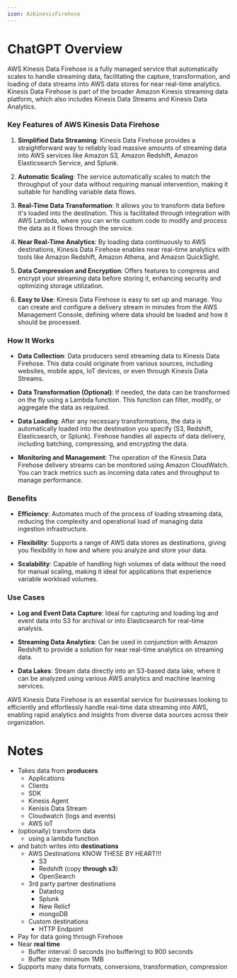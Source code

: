 ```yaml
---
icon: AiKinesisFirehose
---
```

# ChatGPT Overview

AWS Kinesis Data Firehose is a fully managed service that automatically scales to handle streaming data, facilitating the capture, transformation, and loading of data streams into AWS data stores for near real-time analytics. Kinesis Data Firehose is part of the broader Amazon Kinesis streaming data platform, which also includes Kinesis Data Streams and Kinesis Data Analytics.

### Key Features of AWS Kinesis Data Firehose

1. **Simplified Data Streaming**: Kinesis Data Firehose provides a straightforward way to reliably load massive amounts of streaming data into AWS services like Amazon S3, Amazon Redshift, Amazon Elasticsearch Service, and Splunk.
    
2. **Automatic Scaling**: The service automatically scales to match the throughput of your data without requiring manual intervention, making it suitable for handling variable data flows.
    
3. **Real-Time Data Transformation**: It allows you to transform data before it's loaded into the destination. This is facilitated through integration with AWS Lambda, where you can write custom code to modify and process the data as it flows through the service.
    
4. **Near Real-Time Analytics**: By loading data continuously to AWS destinations, Kinesis Data Firehose enables near real-time analytics with tools like Amazon Redshift, Amazon Athena, and Amazon QuickSight.
    
5. **Data Compression and Encryption**: Offers features to compress and encrypt your streaming data before storing it, enhancing security and optimizing storage utilization.
    
6. **Easy to Use**: Kinesis Data Firehose is easy to set up and manage. You can create and configure a delivery stream in minutes from the AWS Management Console, defining where data should be loaded and how it should be processed.
    

### How It Works

- **Data Collection**: Data producers send streaming data to Kinesis Data Firehose. This data could originate from various sources, including websites, mobile apps, IoT devices, or even through Kinesis Data Streams.
    
- **Data Transformation (Optional)**: If needed, the data can be transformed on the fly using a Lambda function. This function can filter, modify, or aggregate the data as required.
    
- **Data Loading**: After any necessary transformations, the data is automatically loaded into the destination you specify (S3, Redshift, Elasticsearch, or Splunk). Firehose handles all aspects of data delivery, including batching, compressing, and encrypting the data.
    
- **Monitoring and Management**: The operation of the Kinesis Data Firehose delivery streams can be monitored using Amazon CloudWatch. You can track metrics such as incoming data rates and throughput to manage performance.
    

### Benefits

- **Efficiency**: Automates much of the process of loading streaming data, reducing the complexity and operational load of managing data ingestion infrastructure.
    
- **Flexibility**: Supports a range of AWS data stores as destinations, giving you flexibility in how and where you analyze and store your data.
    
- **Scalability**: Capable of handling high volumes of data without the need for manual scaling, making it ideal for applications that experience variable workload volumes.
    

### Use Cases

- **Log and Event Data Capture**: Ideal for capturing and loading log and event data into S3 for archival or into Elasticsearch for real-time analysis.
    
- **Streaming Data Analytics**: Can be used in conjunction with Amazon Redshift to provide a solution for near real-time analytics on streaming data.
    
- **Data Lakes**: Stream data directly into an S3-based data lake, where it can be analyzed using various AWS analytics and machine learning services.
    

AWS Kinesis Data Firehose is an essential service for businesses looking to efficiently and effortlessly handle real-time data streaming into AWS, enabling rapid analytics and insights from diverse data sources across their organization.

# Notes
- Takes data from **producers**
	- Applications
	- Clients
	- SDK
	- Kinesis Agent
	- Kenisis Data Stream
	- Cloudwatch (logs and events)
	- AWS IoT
- (optionally) transform data
	- using a lambda function
- and batch writes into **destinations**
	- AWS Destinations KNOW THESE BY HEART!!!
		- S3
		- Redshift (copy **through s3**)
		- OpenSearch
	- 3rd party partner destinations
		- Datadog
		- Splunk
		- New Relicf
		- mongoDB
	- Custom destinations
		- HTTP Endpoint
- Pay for data going through Firehose
- Near **real time**
	- Buffer interval: 0 seconds (no buffering) to 900 seconds
	- Buffer size: minimum 1MB
- Supports many data formats, conversions, transformation, compression

